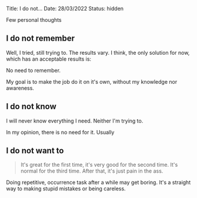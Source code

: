 Title: I do not... 
Date: 28/03/2022
Status: hidden

Few personal thoughts

## I do not remember

Well, I tried, still trying to. The results vary. I think, the only solution for now, which has an acceptable results is: 

No need to remember.

My goal is to make the job do it on it's own, without my knowledge nor awareness. 

## I do not know

I will never know everything I need. Neither I'm trying to.

In my opinion, there is no need for it. Usually

## I do not want to

> It's great for the first time, 
> it's very good for the second time. 
> It's normal for the third time. 
> After that, it's just pain in the ass.

Doing repetitive, occurrence task after a while may get boring. It's a straight way to making stupid mistakes or being careless. 
